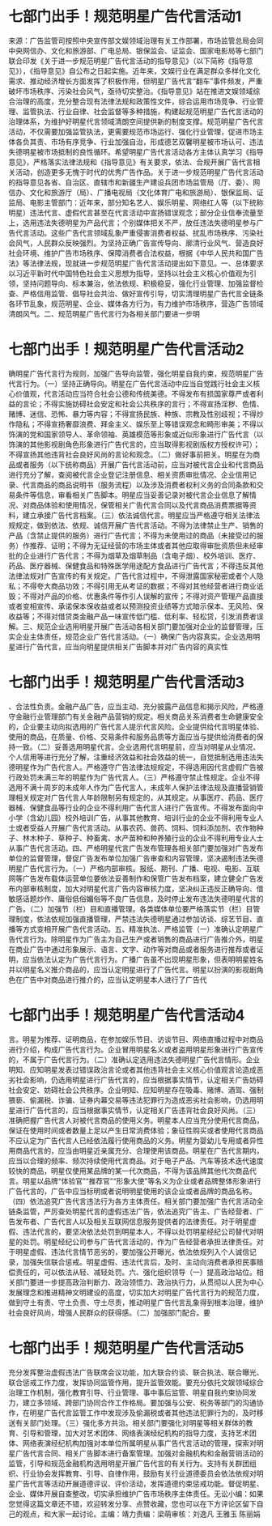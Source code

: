 # 七部门出手！规范明星广告代言活动1

来源：广告监管司按照中央宣传部文娱领域治理有关工作部署，市场监管总局会同中央网信办、文化和旅游部、广电总局、银保监会、证监会、国家电影局等七部门联合印发《关于进一步规范明星广告代言活动的指导意见》（以下简称《指导意见》），《指导意见》自公布之日起实施。近年来，文娱行业在满足群众多样化文化需求、推动经济增长方面发挥了积极作用，但明星广告代言“翻车”事件频发，严重破坏市场秩序、污染社会风气，亟待切实整治。《指导意见》站在推进文娱领域综合治理的高度，充分整合现有法律法规和政策性文件，综合运用市场竞争、行业管理、监管执法、行业自律、社会监督等多种措施，构建起规范明星广告代言活动的治理体系，为维护好明星代言领域清朗空间提供新的制度支撑。规范明星广告代言活动，不仅需要加强监管执法，更需要规范市场运行、强化行业管理，促进市场主体各负其责、市场有序竞争、行业加强自治，形成德艺双馨明星被市场认可、违法失德明星被市场抵制的良性循环。希望明星广告代言活动各方主体认真学习《指导意见》，严格落实法律法规和《指导意见》有关要求，依法、合规开展广告代言相关活动，创造更多无愧于时代的优秀广告作品。关于进一步规范明星广告代言活动的指导意见各省、自治区、直辖市和新疆生产建设兵团市场监管局（厅、委）、网信办、文化和旅游厅（局）、广播电视局（文化体育广电和旅游局）、银保监局、证监局、电影主管部门：近年来，部分知名艺人、娱乐明星、网络红人等（以下统称明星）违法代言、虚假代言甚至在代言活动中宣扬错误观念；部分企业信奉流量至上，选用违法失德明星为产品代言；个别媒体把关不严，放任违法失德明星参与广告代言活动。这些广告代言领域乱象严重侵害消费者权益、扰乱市场秩序、污染社会风气，人民群众反映强烈。为坚持正确广告宣传导向、廓清行业风气、营造良好社会环境、维护广告市场秩序、保障消费者合法权益，根据《中华人民共和国广告法》等法律法规，现就进一步规范明星广告代言活动提出如下意见。一、总体要求以习近平新时代中国特色社会主义思想为指导，坚持以社会主义核心价值观为引领，坚持问题导向、标本兼治，依法依规、积极稳妥，强化行业管理、加强监督检查、严格信用监管、倡导社会共治、做好宣传引导，切实清理明星广告代言全链条各环节乱象，规范明星、企业、媒体各方行为，有力维护市场秩序，营造广告领域清朗风气。二、规范明星广告代言行为各相关部门要进一步明

# 七部门出手！规范明星广告代言活动2

确明星广告代言行为规则，加强广告导向监管，强化明星自我约束，规范明星广告代言行为。（一）坚持正确导向。明星在广告代言活动中应当自觉践行社会主义核心价值观，代言活动应当符合社会公德和传统美德。不得发布有损国家尊严或者利益的言论；不得实施妨碍社会安定和社会公共秩序的言行；不得宣扬淫秽、色情、赌博、迷信、恐怖、暴力等内容；不得宣扬民族、种族、宗教及性别歧视；不得炒作隐私；不得宣扬奢靡浪费、拜金主义、娱乐至上等错误观念和畸形审美；不得以饰演的党和国家领导人、革命领袖、英雄模范等形象或近似形象进行广告代言（以饰演的其他影视剧角色形象进行广告代言的，应当取得影视剧版权方授权许可）；不得宣扬其他违背社会良好风尚的言论和观念。（二）做好事前把关。明星在为商品或者服务（以下统称商品）开展广告代言活动前，应当对被代言企业和代言商品进行充分了解，查阅被代言企业登记注册信息、相关资质审批情况、企业信用记录、代言商品的商品说明书（服务流程）以及涉及消费者权利义务的合同条款和交易条件等信息，审看相关广告脚本。明星应当妥善记录对被代言企业信息了解情况、对商品体验和使用情况，保管相关广告代言合同以及代言商品消费票据等资料，建立承接广告代言档案。（三）依法诚信代言。明星应当严格遵守相关法律法规规定，做到依法、依规、诚信开展广告代言活动。不得为法律禁止生产、销售的产品（含禁止提供的服务）进行广告代言；不得为未使用过的商品（未接受过的服务）作推荐、证明；不得为无证经营的市场主体或者其他应取得审批资质但未经审批的企业进行广告代言；不得为烟草及烟草制品（含电子烟）、校外培训、医疗、药品、医疗器械、保健食品和特殊医学用途配方食品进行广告代言；不得违反其他法律法规对广告宣传的有关规定。广告代言过程中，不得泄露国家秘密或者个人隐私；不得夸大商品功效；不得引用无从考证的数据；不得对其他经营者进行商业诋毁；不得对产品的价格、优惠条件等作引人误解的宣传；不得对资产管理产品直接或者变相宣传、承诺保本保收益或者以预测投资业绩等方式暗示保本、无风险、保收益等；不得对借贷类金融产品一味宣传低门槛、低利率、轻松贷，引发消费者误解。三、规范企业选用明星开展广告活动各相关部门要加强对企业的监督管理，压实企业主体责任，规范企业广告代言活动。（一）确保广告内容真实。企业选用明星进行广告代言，应当向明星提供相关广告脚本并对广告内容的真实性

# 七部门出手！规范明星广告代言活动3

、合法性负责。金融产品广告，应当主动、充分披露产品信息和揭示风险，严格遵守金融行业管理部门有关金融产品营销的规定。相关商品关系消费者生命健康安全的，企业要主动向拟选用的广告代言人提示代言风险。企业提供给代言明星体验、使用的商品，在质量、价格、交易条件和服务品质等方面应当与提供给消费者的保持一致。（二）妥善选用明星代言。企业选用代言明星前，应当对明星从业情况、个人信用等进行充分了解，注重经济效益和社会效益的统一，自觉抵制选用违法失德明星作为广告代言人。严格遵守广告法律法规规定，不得选用因代言虚假广告被行政处罚未满三年的明星作为广告代言人。（三）严格遵守禁止性规定。企业不得选用不满十周岁的未成年人作为广告代言人，未成年人保护法律法规及直播营销管理相关规定对广告代言人年龄限制另有规定的，从其规定。从事医疗、药品、医疗器械、保健食品等行业的企业不得利用广告代言人进行广告宣传。不得发布面向中小学（含幼儿园）校外培训广告，从事其他教育、培训行业的企业不得利用专业人士或者受益人开展广告代言活动。从事农药、兽药、饲料、饲料添加剂、农作物种子、林木种子、草种子、种畜禽、水产苗种和种养殖行业的企业不得利用专业人士从事广告代言活动。四、严格明星代言广告发布管理各相关部门要加强对广告发布单位的监督管理，督促广告发布单位加强广告审查和内容管理，坚决遏制违法失德明星广告代言行为。（一）严格内部审核。报纸、期刊、广播、电视、电影、互联网等广告发布载体运营单位要依法妥善制作和保管广告发布档案，建立健全广告发布内部审核制度，加大对明星代言广告内容审核力度，坚决纠正违反正确导向、借敏感话题炒作、庸俗低俗媚俗等不良广告信息，及时停止发布违法失德明星代言的广告。（二）加强节（栏）目和直播管理。各类媒体单位要严格落实节（栏）目管理制度，依法依规加强直播管理，严禁违法失德明星通过参加访谈、综艺节目、直播等方式变相开展广告代言活动。五、精准执法、严格监管（一）准确认定明星广告代言行为。除明星作为广告主为自己生产或者销售的商品进行广告推介外，明星在商业广告中通过形象展示、语言、文字、动作等对商品或者服务进行推荐或者证明，应当依法认定为广告代言行为。广播广告虽不出现明星形象，但表明明星姓名并以明星名义推介商品的，应当认定明星进行了广告代言。明星以扮演的影视剧角色在广告中对商品进行推介的，应当认定明星本人进行了广告代

# 七部门出手！规范明星广告代言活动4

言。明星为推荐、证明商品，在参加娱乐节目、访谈节目、网络直播过程中对商品进行介绍，构成广告代言行为。企业冒用明星名义或者盗用明星形象进行广告宣传的，不属于广告代言行为。（二）准确认定选用违法失德明星广告代言情形。企业明知、应知明星发表过错误政治言论或者其他违背社会主义核心价值观言论造成恶劣社会影响，仍选用明星进行广告代言的，应当根据事实情节，认定相关广告妨碍社会安定、妨碍社会公共秩序。企业明知、应知明星存在吸毒、赌博、酒驾、强制猥亵、偷漏税、诈骗、证券内幕交易等违法犯罪行为造成恶劣社会影响，仍选用明星进行广告代言的，应当根据事实情节，认定相关广告违背社会良好风尚。（三）准确把握广告代言人对被代言商品的使用义务。明星本人应当充分使用代言商品，保证在使用时间或者数量上足以产生日常消费体验；象征性购买或者使用代言商品不应认定为广告代言人已经依法履行使用商品的义务。明星为婴幼儿专用或者异性用商品代言的，应当由明星近亲属充分、合理使用该商品。明星在广告代言期内，应当以合理的频率、频次持续使用代言商品。对于电子产品、汽车等技术迭代速度较快的商品，明星仅使用某品牌的某一代次商品，不得为该品牌其他代次商品代言。明星以品牌“体验官”“推荐官”“形象大使”等名义为企业或者品牌整体形象进行广告代言的，广告中应当标明或者说明明星使用的该企业或者品牌的商品名称。（四）依法追究广告代言违法行为各方主体责任。相关部门要加强广告代言活动全链条监管，严厉查处明星代言的虚假违法广告，依法追究广告主、广告经营者、广告发布者、广告代言人以及相关互联网信息服务提供者的法律责任。对于明星虚假、违法代言的，要坚决依法处罚到明星本人，不得以处罚明星经纪公司替代对明星的处罚。明星经纪公司参与广告代言活动的，作为广告经营者承担法律责任。对于明星虚假、违法代言情节恶劣的，要加强公开曝光，依法依规列入个人诚信记录，加强失信联合惩戒。明星虚假、违法代言后，及时、主动向消费者承担民事赔偿责任的，可以依法从轻、减轻处罚。六、强化组织领导（一）提高政治站位。相关部门要进一步提高政治判断力、政治领悟力、政治执行力，从贯彻以人民为中心发展理念和推进精神文明建设的高度，切实加大对明星广告代言行为的规范力度，做到守土有责、守土负责、守土尽责，推动明星广告代言乱象得到根本治理，维护社会良好风尚，增强人民群众的获得感。（二）加强部门配合。要

# 七部门出手！规范明星广告代言活动5

充分发挥整治虚假违法广告联席会议功能，加大联合约谈、联合执法、联合曝光、联合惩戒工作力度，发挥协同监管作用，提升监管效能。要充分依托文娱领域综合治理工作机制，强化教育引导、行业管理、事中事后监管、明星自我约束协同发力，建立多领域、跨部门协同合作工作格局。要加强与公安、税务等部门的沟通协作，在明星广告代言监管工作中发现涉及偷漏税或者其他违法犯罪行为的，及时移送有关部门处理。（三）强化多方共治。相关部门要强化对明星等相关群体的教育、引导和管理，加大对艺术团体、网络表演经纪机构的指导力度，支持艺术团体、网络表演经纪机构加强对本单位所属明星从事广告代言活动的管理，探索对明星广告代言合同、相关广告脚本进行备案管理。加强对金融机构和金融营销活动的监管，引导和规范金融机构选用明星开展广告代言的有关行为。支持有关群团组织、行业协会发挥教育、引导、自律作用，鼓励有关行业道德委员会依法依规对明星广告代言等活动开展道德评议、评价活动，发挥道德约束惩戒功能。督促明星、企业、媒体开展自查整改，切实承担维护广告市场秩序主体责任。无讼小编：如果您觉得这篇文章还不错，欢迎转发分享、点赞收藏，您也可以在下方评论区留下自己的观点，和大家一起讨论。主编：靖力责编：梁萌审核：刘逸凡 王雅玉 陈丽娟

